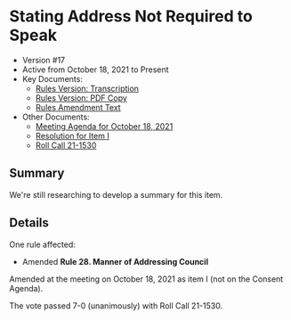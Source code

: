 # Stating Address Not Required to Speak

- Version #17
- Active from October 18, 2021 to Present
- Key Documents:
    - [Rules Version: Transcription](#/view/rules-archive~2021_10_18~transcription)
    - [Rules Version: PDF Copy](assets/rules-archive/2021_10_18/copy.pdf)
    - [Rules Amendment Text](#/view/rules-archive~2021_10_18~amendment)
- Other Documents:
    - [Meeting Agenda for October 18, 2021](assets/rules-archive/2021_10_18/agenda.pdf)
    - [Resolution for Item I](assets/rules-archive/2021_10_18/resolution.pdf)
    - [Roll Call 21-1530](assets/rules-archive/2021_10_18/roll_call.pdf)

## Summary

We're still researching to develop a summary for this item.

## Details

One rule affected:

- Amended **Rule 28. Manner of Addressing Council**

Amended at the meeting on October 18, 2021 as item I (not on the Consent Agenda).

The vote passed 7-0 (unanimously) with Roll Call 21-1530.
